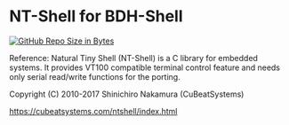 # NT-Shell for BDH-Shell
[![GitHub Repo Size in Bytes](https://img.shields.io/github/repo-size/sriengchhunchheang/ntshell_for_BDH)]([url-to-point-to](https://github.com/sriengchhunchheang/ntshell_for_BDH))












Reference: 
Natural Tiny Shell (NT-Shell) is a C library for embedded systems.
It provides VT100 compatible terminal control feature and needs only serial read/write functions for the porting.

Copyright (C) 2010-2017 Shinichiro Nakamura (CuBeatSystems)

https://cubeatsystems.com/ntshell/index.html
